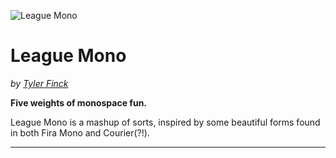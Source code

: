 ![League Mono](#)

League Mono
=============
_by [Tyler Finck](http://www.tylerfinck.com)_

**Five weights of monospace fun.** 

League Mono is a mashup of sorts, inspired by some beautiful forms found in both Fira Mono and Courier(?!). 

- - -
